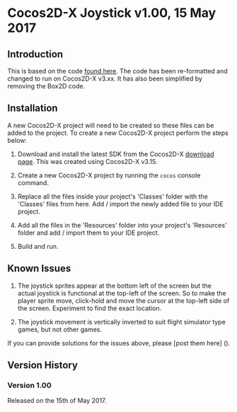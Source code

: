 # Cocos2D-X Joystick v1.00, 15 May 2017


## Introduction

This is based on the code [found here](http://discuss.cocos2d-x.org/t/control-sphere-object-with-simple-joystick-in-box2d/491). The code has been re-formatted and changed to run on Cocos2D-X v3.xx. It has also been simplified by removing the Box2D code.


## Installation

A new Cocos2D-X project will need to be created so these files can be added to the project. To create a new Cocos2D-X project perform the steps below:

1. Download and install the latest SDK from the Cocos2D-X [download page](http://www.cocos2d-x.org/download). This was created using Cocos2D-X v3.15. 

2. Create a new Cocos2D-X project by running the `cocos` console command.

3. Replace all the files inside your project's 'Classes' folder with the 'Classes' files from here. Add / import the newly added file to your IDE project.

4. Add all the files in the 'Resources' folder into your project's 'Resources' folder and add / import them to your IDE project.

5. Build and run.


## Known Issues

1. The joystick sprites appear at the bottom left of the screen but the actual joystick is functional at the top-left of the screen. So to make the player sprite move, click-hold and move the cursor at the top-left side of the screen. Experiment to find the exact location.

2. The joystick movement is vertically inverted to suit flight simulator type games, but not other games.

If you can provide solutions for the issues above, please [post them here] ().


## Version History

### Version 1.00 

Released on the 15th of May 2017.